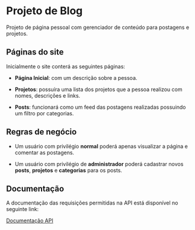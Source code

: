 # Projeto de Blog

Projeto de página pessoal com gerenciador de conteúdo para postagens e projetos.

## Páginas do site

Inicialmente o site conterá as seguintes páginas:

- **Página Inicial**: com um descrição sobre a pessoa.

- **Projetos**: possuíra uma lista dos projetos que a pessoa realizou com nomes, descrições e links.

- **Posts**: funcionará como um feed das postagens realizadas possuindo um filtro por categorias.

## Regras de negócio

- Um usuário com privilégio **normal** poderá apenas visualizar a página e comentar as postagens.

- Um usuário com privilégio de **administrador** poderá cadastrar novos **posts**, **projetos** e **categorias** para os posts.

## Documentação

A documentação das requisições permitidas na API está disponível no seguinte link:

[Documentação API](https://documenter.getpostman.com/view/6420672/T1DjieRC?version=latest)
